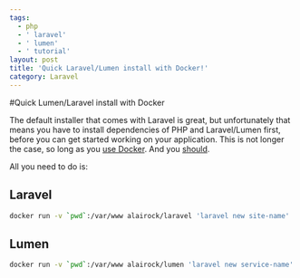 ```yaml
---
tags:
  - php
  - ' laravel'
  - ' lumen'
  - ' tutorial'
layout: post
title: 'Quick Laravel/Lumen install with Docker!'
category: Laravel
---
```

#Quick Lumen/Laravel install with Docker

The default installer that comes with Laravel is great, but unfortunately that means you have to install dependencies of PHP and Laravel/Lumen first, before you can get started working on your application. This is not longer the case, so long as you [use Docker](https://docs.docker.com/mac/step_one/ "use Docker"). And you [should](https://www.docker.com/use-cases "should").

All you need to do is:

## Laravel

```bash
docker run -v `pwd`:/var/www alairock/laravel 'laravel new site-name'
```

## Lumen

```bash
docker run -v `pwd`:/var/www alairock/lumen 'laravel new service-name'
```